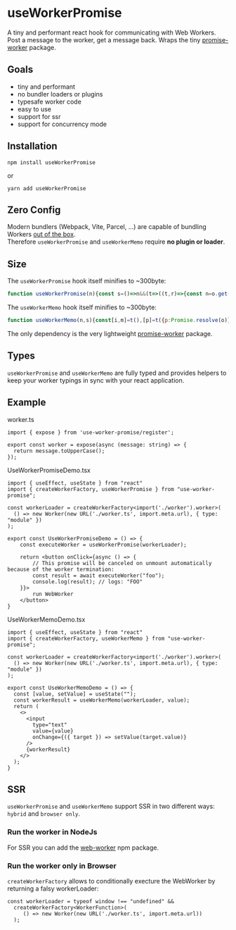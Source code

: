 # useWorkerPromise

A tiny and performant react hook for communicating with Web Workers. Post a message to the worker, get a message back. Wraps the tiny [promise-worker](https://www.npmjs.com/package/promise-worker) package.

## Goals

 - tiny and performant
 - no bundler loaders or plugins
 - typesafe worker code
 - easy to use
 - support for ssr
 - support for concurrency mode

## Installation

```
npm install useWorkerPromise
```

or

```
yarn add useWorkerPromise
```

## Zero Config

Modern bundlers (Webpack, Vite, Parcel, ...) are capable of bundling Workers [out of the box](https://webpack.js.org/guides/web-workers/).  
Therefore `useWorkerPromise` and `useWorkerMemo` require **no plugin or loader**.

## Size

The `useWorkerPromise` hook itself minifies to ~300byte: 

```js
function useWorkerPromise(n){const s=()=>n&&(t=>((t,r)=>{const n=o.get(t);if(n)return n;const s=r(),i=new e(s),c=[s,i.postMessage.bind(i)];return o.set(t,c),c})(i,n)[1](t)),[i,c]=r(s);return t((()=>c(s)),[n]),t((()=>()=>(e=>{const t=o.get(e);o.delete(e),t&&t[0].terminate()})(i)),[i]),i}
```

The `useWorkerMemo` hook itself minifies to ~300byte: 

```js
function useWorkerMemo(n,s){const[i,m]=t(),[p]=t({p:Promise.resolve(o)});return e((()=>{if(!n)return;const e=n();return p.r||(p.r=new r(e)),()=>{p.r=void 0,e.terminate()}}),[n]),e((()=>{const{r:r}=p;let e=!0;if(r)return p.p=p.p.then((t=>e?t!==o&&m(t)||r.postMessage(s).then((r=>e&&m(r)||r)):t)),()=>{e=!1}}),[s]),i}
```

The only dependency is the very lightweight [promise-worker](https://www.npmjs.com/package/promise-worker) package.

## Types

`useWorkerPromise` and `useWorkerMemo` are fully typed and provides helpers to keep your worker typings in sync with your react application.

## Example

worker.ts
```tsx
import { expose } from 'use-worker-promise/register';

export const worker = expose(async (message: string) => {
  return message.toUpperCase();
});
```

UseWorkerPromiseDemo.tsx
```tsx
import { useEffect, useState } from "react"
import { createWorkerFactory, useWorkerPromise } from "use-worker-promise";

const workerLoader = createWorkerFactory<import('./worker').worker>(
  () => new Worker(new URL('./worker.ts', import.meta.url), { type: "module" })
);

export const UseWorkerPromiseDemo = () => {
    const executeWorker = useWorkerPromise(workerLoader);

    return <button onClick={async () => {
        // This promise will be canceled on unmount automatically because of the worker termination:
        const result = await executeWorker("foo");
        console.log(result); // logs: "FOO"
    }}>
        run WebWorker
    </button>
}
```

UseWorkerMemoDemo.tsx
```tsx
import { useEffect, useState } from "react"
import { createWorkerFactory, useWorkerMemo } from "use-worker-promise";

const workerLoader = createWorkerFactory<import('./worker').worker>(
  () => new Worker(new URL('./worker.ts', import.meta.url), { type: "module" })
);

export const UseWorkerMemoDemo = () => {
  const [value, setValue] = useState("");
  const workerResult = useWorkerMemo(workerLoader, value);
  return (
    <>
      <input
        type="text"
        value={value}
        onChange={({ target }) => setValue(target.value)}
      />
      {workerResult}
    </>
  );
}
```

## SSR

`useWorkerPromise` and `useWorkerMemo` support SSR in two different ways: `hybrid` and `browser only`.

### Run the worker in NodeJs

For SSR you can add the [web-worker](https://www.npmjs.com/package/web-worker) npm package.

### Run the worker only in Browser

`createWorkerFactory` allows to conditionally execture the WebWorker by returning a falsy workerLoader:

```tsx
const workerLoader = typeof window !== "undefined" && 
  createWorkerFactory<WorkerFunction>(
     () => new Worker(new URL('./worker.ts', import.meta.url))
  );
```